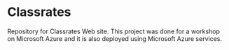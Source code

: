 # Classrates
Repository for Classrates Web site. This project was done for a workshop on Microsoft Azure and it is also deployed using Microsoft Azure services.
